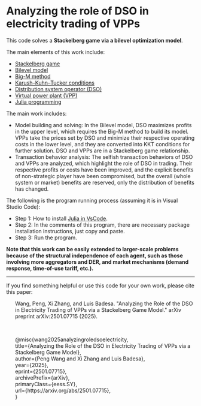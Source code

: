 # Analyzing the role of DSO in electricity trading of VPPs

This code solves a **Stackelberg game via a bilevel optimization model**.

The main elements of this work include:
- [Stackelberg game](https://en.wikipedia.org/wiki/Stackelberg_competition)
- [Bilevel model](https://en.wikipedia.org/wiki/Bilevel_optimization)
- [Big-M method](https://en.wikipedia.org/wiki/Big_M_method)
- [Karush–Kuhn–Tucker conditions](https://en.wikipedia.org/wiki/Karush%E2%80%93Kuhn%E2%80%93Tucker_conditions)
- [Distribution system operator (DSO)](https://www.camus.energy/blog/what-is-a-distribution-system-operator)
- [Virtual power plant (VPP)](https://en.wikipedia.org/wiki/Virtual_power_plant)
- [Julia programming](https://julialang.org/)


The main work includes:
- Model building and solving: In the Bilevel model, DSO maximizes profits in the upper level, which requires the Big-M method to build its model. VPPs take the prices set by DSO and minimize their respective operating costs in the lower level, and they are converted into KKT conditions for further solution. DSO and VPPs are in a Stackelberg game relationship.
- Transaction behavior analysis: The selfish transaction behaviors of DSO and VPPs are analyzed, which highlight the role of DSO in trading. Their respective profits or costs have been improved, and the explicit benefits of non-strategic player have been compromised, but the overall (whole system or market) benefits are reserved, only the distribution of benefits has changed.


The following is the program running process (assuming it is in Visual Studio Code):
- Step 1: How to install [Julia in VsCode](https://code.visualstudio.com/docs/languages/julia).
- Step 2: In the comments of this program, there are necessary package installation instructions, just copy and paste.
- Step 3: Run the program.

**Note that this work can be easily extended to larger-scale problems because of the structural independence of each agent, such as those involving more
aggregators and DER, and market mechanisms (demand response, time-of-use tariff, etc.).**

----

If you find something helpful or use this code for your own work, please cite this paper:
<ol>
      Wang, Peng, Xi Zhang, and Luis Badesa. "Analyzing the Role of the DSO in Electricity Trading of VPPs via a Stackelberg Game Model." arXiv preprint arXiv:2501.07715 (2025).
</ol>
      <br>
      
<ol> 
@misc{wang2025analyzingroledsoelectricity, <br>
      title={Analyzing the Role of the DSO in Electricity Trading of VPPs via a Stackelberg Game Model}, <br>
      author={Peng Wang and Xi Zhang and Luis Badesa},<br>
      year={2025},<br>
      eprint={2501.07715},<br>
      archivePrefix={arXiv},<br>
      primaryClass={eess.SY},<br>
      url={https://arxiv.org/abs/2501.07715}, <br>
}
</ol>  
